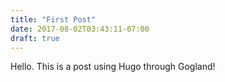 ```yaml
---
title: "First Post"
date: 2017-08-02T03:43:11-07:00
draft: true
---
```


Hello. This is a post using Hugo through Gogland!